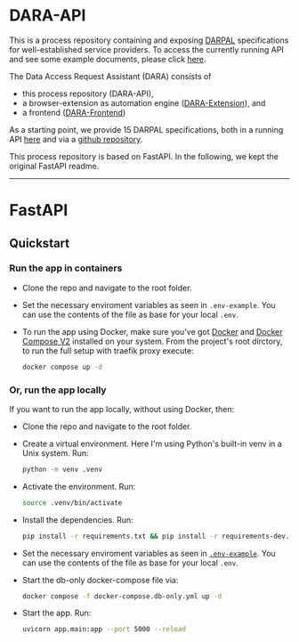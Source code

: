 # DARA-API

This is a process repository containing and exposing [DARPAL](https://github.com/DaSKITA/darpal) specifications for well-established service providers.
To access the currently running API and see some example documents, please click [here](https://v2202301191442214869.powersrv.de/docs#/darpal/get_item_multi_darpal__get).

The Data Access Request Assistant (DARA) consists of 
* this process repository (DARA-API), 
* a browser-extension as automation engine ([DARA-Extension](https://github.com/DaSKITA/dara-extension)), and 
* a frontend ([DARA-Frontend](https://github.com/DaSKITA/dara-frontend))

As a starting point, we provide 15 DARPAL specifications, both in a running API [here](https://v2202301191442214869.powersrv.de/docs#/darpal/get_item_multi_darpal__get) and via a [github repository](https://github.com/DaSKITA/darpal-documents).


This process repository is based on FastAPI.
In the following, we kept the original FastAPI readme.

---
# FastAPI
## Quickstart

### Run the app in containers

* Clone the repo and navigate to the root folder.

* Set the necessary enviroment variables as seen in `.env-example`. You can use the contents of the file as base for your local `.env`.

* To run the app using Docker, make sure you've got [Docker](https://www.docker.com/) and [Docker Compose V2](https://docs.docker.com/compose/cli-command/) installed on your system. From the project's root dirctory, to run the full setup with traefik proxy execute:

    ```bash
    docker compose up -d
    ```

### Or, run the app locally

If you want to run the app locally, without using Docker, then:

* Clone the repo and navigate to the root folder.

* Create a virtual environment. Here I'm using Python's built-in venv in a Unix system. Run:

    ```bash
    python -m venv .venv
    ```

* Activate the environment. Run:

    ```bash
    source .venv/bin/activate
    ```

* Install the dependencies. Run:

    ```bash
    pip install -r requirements.txt && pip install -r requirements-dev.txt
    ```

* Set the necessary enviroment variables as seen in [`.env-example`](./.env-example). You can use the contents of the file as base for your local `.env`.

* Start the db-only docker-compose file via:

    ```bash
    docker compose -f docker-compose.db-only.yml up -d
    ```

* Start the app. Run:

    ```bash
    uvicorn app.main:app --port 5000 --reload
    ```
